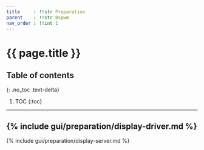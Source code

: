 ```yaml
---
title     : !!str Preparation
parent    : !!str Bspwm
nav_order : !!int 1
---
```


# {{ page.title }}

## Table of contents
{: .no_toc .text-delta}

1. TOC
{:toc}

---

{% include gui/preparation/display-driver.md %}
---
{% include gui/preparation/display-server.md %}
